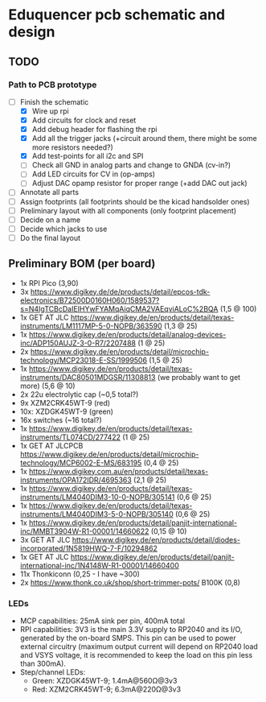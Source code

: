 # Eduquencer pcb schematic and design

## TODO

### Path to PCB prototype
- [ ] Finish the schematic
  - [x] Wire up rpi
  - [x] Add circuits for clock and reset
  - [x] Add debug header for flashing the rpi
  - [x] Add all the trigger jacks (+circuit around them, there might be some more resistors needed?)
  - [x] Add test-points for all i2c and SPI
  - [ ] Check all GND in analog parts and change to GNDA (cv-in?)
  - [ ] Add LED circuits for CV in (op-amps)
  - [ ] Adjust DAC opamp resistor for proper range (+add DAC out jack)
- [ ] Annotate all parts
- [ ] Assign footprints (all footprints should be the kicad handsolder ones)
- [ ] Preliminary layout with all components (only footprint placement)
- [ ] Decide on a name
- [ ] Decide which jacks to use
- [ ] Do the final layout

## Preliminary BOM (per board)
- 1x RPI Pico (3,90)
- 3x https://www.digikey.de/de/products/detail/epcos-tdk-electronics/B72500D0160H060/1589537?s=N4IgTCBcDaIEIHYwFYAMqAiqCMA2VAEqviALoC%2BQA (1,5 @ 100)
- 1x GET AT JLC https://www.digikey.de/en/products/detail/texas-instruments/LM1117MP-5-0-NOPB/363590 (1,3 @ 25)
- 1x https://www.digikey.de/en/products/detail/analog-devices-inc/ADP150AUJZ-3-0-R7/2207488 (1 @ 25)
- 2x https://www.digikey.de/en/products/detail/microchip-technology/MCP23018-E-SS/1999506 (1,5 @ 25)
- 1x https://www.digikey.de/en/products/detail/texas-instruments/DAC80501MDGSR/11308813 (we probably want to get more) (5,6 @ 10)
- 2x 22u electrolytic cap (~0,5 total?)
- 9x XZM2CRK45WT-9 (red)
- 10x: XZDGK45WT-9 (green)
- 16x switches (~16 total?)
- 1x https://www.digikey.de/en/products/detail/texas-instruments/TL074CD/277422 (1 @ 25)
- 1x GET AT JLCPCB https://www.digikey.de/en/products/detail/microchip-technology/MCP6002-E-MS/683195 (0,4 @ 25)
- 1x https://www.digikey.com.au/en/products/detail/texas-instruments/OPA172IDR/4695363 (2,1 @ 25)
- 1x https://www.digikey.de/en/products/detail/texas-instruments/LM4040DIM3-10-0-NOPB/305141 (0,6 @ 25)
- 1x https://www.digikey.de/en/products/detail/texas-instruments/LM4040DIM3-5-0-NOPB/305140 (0,6 @ 25)
- 1x https://www.digikey.de/en/products/detail/panjit-international-inc/MMBT3904W-R1-00001/14660622 (0,15 @ 10)
- 3x GET AT JLC https://www.digikey.de/en/products/detail/diodes-incorporated/1N5819HWQ-7-F/10294862
- 1x GET AT JLC https://www.digikey.de/en/products/detail/panjit-international-inc/1N4148W-R1-00001/14660400
- 11x Thonkiconn (0,25 - I have ~300)
- 2x https://www.thonk.co.uk/shop/short-trimmer-pots/ B100K (0,8)

### LEDs
- MCP capabilities: 25mA sink per pin, 400mA total
- RPI capabilities: 3V3 is the main 3.3V supply to RP2040 and its I/O, generated by the on-board SMPS. This pin can be used to power external circuitry (maximum output current will depend on RP2040 load and VSYS voltage, it is recommended to keep the load on this pin less than 300mA).
- Step/channel LEDs:
  - Green: XZDGK45WT-9; 1.4mA@560Ω@3v3
  - Red: XZM2CRK45WT-9; 6.3mA@220Ω@3v3
